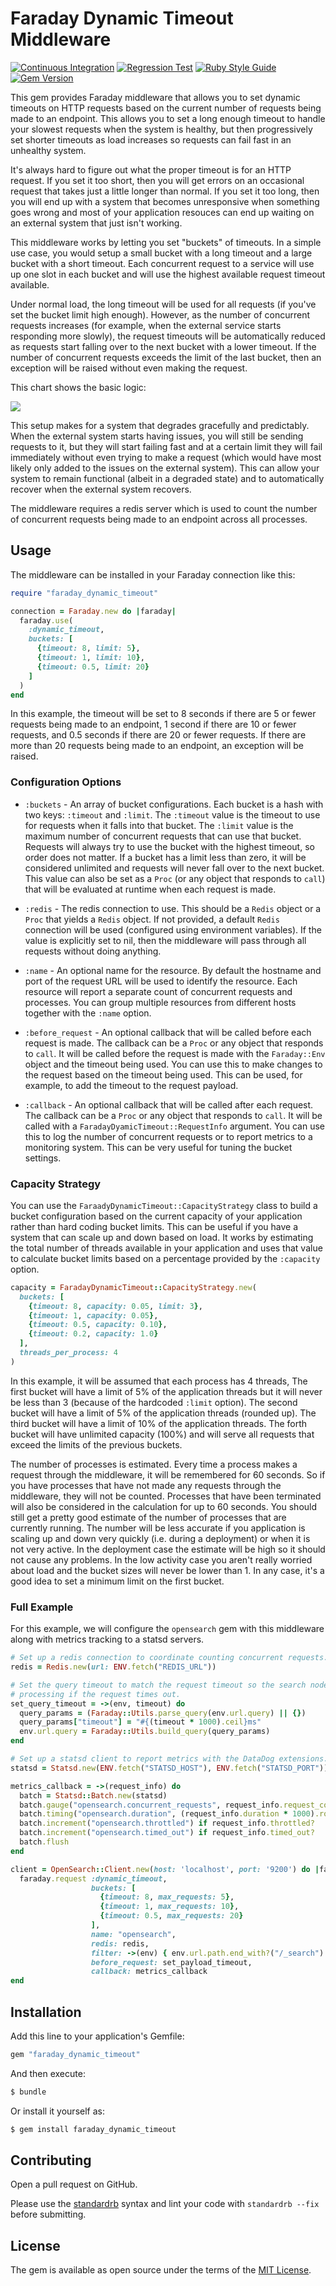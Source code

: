 # Faraday Dynamic Timeout Middleware

[![Continuous Integration](https://github.com/bdurand/faraday_dynamic_timeout/actions/workflows/continuous_integration.yml/badge.svg)](https://github.com/bdurand/faraday_dynamic_timeout/actions/workflows/continuous_integration.yml)
[![Regression Test](https://github.com/bdurand/faraday_dynamic_timeout/actions/workflows/regression_test.yml/badge.svg)](https://github.com/bdurand/faraday_dynamic_timeout/actions/workflows/regression_test.yml)
[![Ruby Style Guide](https://img.shields.io/badge/code_style-standard-brightgreen.svg)](https://github.com/testdouble/standard)
[![Gem Version](https://badge.fury.io/rb/faraday_dynamic_timeout.svg)](https://badge.fury.io/rb/faraday_dynamic_timeout)

This gem provides Faraday middleware that allows you to set dynamic timeouts on HTTP requests based on the current number of requests being made to an endpoint. This allows you to set a long enough timeout to handle your slowest requests when the system is healthy, but then progressively set shorter timeouts as load increases so requests can fail fast in an unhealthy system.

It's always hard to figure out what the proper timeout is for an HTTP request. If you set it too short, then you will get errors on an occasional request that takes just a little longer than normal. If you set it too long, then you will end up with a system that becomes unresponsive when something goes wrong and most of your application resouces can end up waiting on an external system that just isn't working.

This middleware works by letting you set "buckets" of timeouts. In a simple use case, you would setup a small bucket with a long timeout and a large bucket with a short timeout. Each concurrent request to a service will use up one slot in each bucket and will use the highest available request timeout available.

Under normal load, the long timeout will be used for all requests (if you've set the bucket limit high enough). However, as the number of concurrent requests increases (for example, when the external service starts responding more slowly), the request timeouts will be automatically reduced as requests start falling over to the next bucket with a lower timeout. If the number of concurrent requests exceeds the limit of the last bucket, then an exception will be raised without even making the request.

This chart shows the basic logic:

[![](https://mermaid.ink/img/pako:eNptk8tuwyAQRX8F0U0qOZWjKlJltZUSJ91102ZV2wuExwkKjxSwqijJvxcMVHnUq5m5Z4C5mAOmqgVc4I6rH7oh2qLVopbIfR_w3YOxoyoGzX2oz6p5T7dg61paJkD1tkBPJnMpZ4K5ZNoEcP4PODkHJ3kky3_I_GF6waZVl1orPao0YQbQG9GkJfvFXhLB6IoJ31qsNlpZy6Ed2HRuY_ccQruLtdpCcdfleUYVV3oIA7cKJ6gMWBRPE7d-J1uIZlSVT5JHTZMsMzslDXjPQpQ2jyAaj19RuQG6PZRK0l5rkH7qKJtT9MMTnj0-v0yPaHZbnbjy_Lb8mB9ReVkee-XVC8Po8Q4H_s_rqTmmsePVXeqTa7281P1dXRExGQY-8-3GyAFIbuEMC9CCsNb9kQfP1thuQECNCxe20JGe2xpnQRLMTzSjVmnjiY5wA1GTysKMs7UMrRw611fLk9uC9FZ97iXFhdU9ZLjftcTCgpG1JgIXYRUMLXPrvofXMTySRC4H5Q_cEfmlVGo8_QJywxkA?type=png)](https://mermaid-js.github.io/mermaid-live-editor/edit#pako:eNptk8tuwyAQRX8F0U0qOZWjKlJltZUSJ91102ZV2wuExwkKjxSwqijJvxcMVHnUq5m5Z4C5mAOmqgVc4I6rH7oh2qLVopbIfR_w3YOxoyoGzX2oz6p5T7dg61paJkD1tkBPJnMpZ4K5ZNoEcP4PODkHJ3kky3_I_GF6waZVl1orPao0YQbQG9GkJfvFXhLB6IoJ31qsNlpZy6Ed2HRuY_ccQruLtdpCcdfleUYVV3oIA7cKJ6gMWBRPE7d-J1uIZlSVT5JHTZMsMzslDXjPQpQ2jyAaj19RuQG6PZRK0l5rkH7qKJtT9MMTnj0-v0yPaHZbnbjy_Lb8mB9ReVkee-XVC8Po8Q4H_s_rqTmmsePVXeqTa7281P1dXRExGQY-8-3GyAFIbuEMC9CCsNb9kQfP1thuQECNCxe20JGe2xpnQRLMTzSjVmnjiY5wA1GTysKMs7UMrRw611fLk9uC9FZ97iXFhdU9ZLjftcTCgpG1JgIXYRUMLXPrvofXMTySRC4H5Q_cEfmlVGo8_QJywxkA)

This setup makes for a system that degrades gracefully and predictably. When the external system starts having issues, you will still be sending requests to it, but they will start failing fast and at a certain limit they will fail immediately without even trying to make a request (which would have most likely only added to the issues on the external system). This can allow your system to remain functional (albeit in a degraded state) and to automatically recover when the external system recovers.

The middleware requires a redis server which is used to count the number of concurrent requests being made to an endpoint across all processes.

## Usage

The middleware can be installed in your Faraday connection like this:

```ruby
require "faraday_dynamic_timeout"

connection = Faraday.new do |faraday|
  faraday.use(
    :dynamic_timeout,
    buckets: [
      {timeout: 8, limit: 5},
      {timeout: 1, limit: 10},
      {timeout: 0.5, limit: 20}
    ]
  )
end
```

In this example, the timeout will be set to 8 seconds if there are 5 or fewer requests being made to an endpoint, 1 second if there are 10 or fewer requests, and 0.5 seconds if there are 20 or fewer requests. If there are more than 20 requests being made to an endpoint, an exception will be raised.

### Configuration Options

- `:buckets` - An array of bucket configurations. Each bucket is a hash with two keys: `:timeout` and `:limit`. The `:timeout` value is the timeout to use for requests when it falls into that bucket. The `:limit` value is the maximum number of concurrent requests that can use that bucket. Requests will always try to use the bucket with the highest timeout, so order does not matter. If a bucket has a limit less than zero, it will be considered unlimited and requests will never fall over to the next bucket. This value can also be set as a `Proc` (or any object that responds to `call`) that will be evaluated at runtime when each request is made.

- `:redis` - The redis connection to use. This should be a `Redis` object or a `Proc` that yields a `Redis` object. If not provided, a default `Redis` connection will be used (configured using environment variables). If the value is explicitly set to nil, then the middleware will pass through all requests without doing anything.

- `:name` - An optional name for the resource. By default the hostname and port of the request URL will be used to identify the resource. Each resource will report a separate count of concurrent requests and processes. You can group multiple resources from different hosts together with the `:name` option.

- `:before_request` - An optional callback that will be called before each request is made. The callback can be a `Proc` or any object that responds to `call`. It will be called before the request is made with the `Faraday::Env` object and the timeout being used. You can use this to make changes to the request based on the timeout being used. This can be used, for example, to add the timeout to the request payload.

- `:callback` - An optional callback that will be called after each request. The callback can be a `Proc` or any object that responds to `call`. It will be called with a `FaradayDyamicTimeout::RequestInfo` argument. You can use this to log the number of concurrent requests or to report metrics to a monitoring system. This can be very useful for tuning the bucket settings.

### Capacity Strategy

You can use the `FaraadyDynamicTimeout::CapacityStrategy` class to build a bucket configuration based on the current capacity of your application rather than hard coding bucket limits. This can be useful if you have a system that can scale up and down based on load. It works by estimating the total number of threads available in your application and uses that value to calculate bucket limits based on a percentage provided by the `:capacity` option.

```ruby
capacity = FaradayDynamicTimeout::CapacityStrategy.new(
  buckets: [
    {timeout: 8, capacity: 0.05, limit: 3},
    {timeout: 1, capacity: 0.05},
    {timeout: 0.5, capacity: 0.10},
    {timeout: 0.2, capacity: 1.0}
  ],
  threads_per_process: 4
)
```

In this example, it will be assumed that each process has 4 threads, The first bucket will have a limit of 5% of the application threads but it will never be less than 3 (because of the hardcoded `:limit` option). The second bucket will have a limit of 5% of the application threads (rounded up). The third bucket will have a limit of 10% of the application threads. The forth bucket will have unlimited capacity (100%) and will serve all requests that exceed the limits of the previous buckets.

The number of processes is estimated. Every time a process makes a request through the middleware, it will be remembered for 60 seconds. So if you have processes that have not made any requests through the middleware, they will not be counted. Processes that have been terminated will also be considered in the calculation for up to 60 seconds. You should still get a pretty good estimate of the number of processes that are currently running. The number will be less accurate if you application is scaling up and down very quickly (i.e. during a deployment) or when it is not very active. In the deployment case the estimate will be high so it should not cause any problems. In the low activity case you aren't really worried about load and the bucket sizes will never be lower than 1. In any case, it's a good idea to set a minimum limit on the first bucket.

### Full Example

For this example, we will configure the `opensearch` gem with this middleware along with metrics tracking to a statsd servers.

```ruby
# Set up a redis connection to coordinate counting concurrent requests.
redis = Redis.new(url: ENV.fetch("REDIS_URL"))

# Set the query timeout to match the request timeout so the search nodes will stop
# processing if the request times out.
set_query_timeout = ->(env, timeout) do
  query_params = (Faraday::Utils.parse_query(env.url.query) || {})
  query_params["timeout"] = "#{(timeout * 1000).ceil}ms"
  env.url.query = Faraday::Utils.build_query(query_params)
end

# Set up a statsd client to report metrics with the DataDog extensions.
statsd = Statsd.new(ENV.fetch("STATSD_HOST"), ENV.fetch("STATSD_PORT"))

metrics_callback = ->(request_info) do
  batch = Statsd::Batch.new(statsd)
  batch.gauge("opensearch.concurrent_requests", request_info.request_count)
  batch.timing("opensearch.duration", (request_info.duration * 1000).round)
  batch.increment("opensearch.throttled") if request_info.throttled?
  batch.increment("opensearch.timed_out") if request_info.timed_out?
  batch.flush
end

client = OpenSearch::Client.new(host: 'localhost', port: '9200') do |faraday|
  faraday.request :dynamic_timeout,
                  buckets: [
                    {timeout: 8, max_requests: 5},
                    {timeout: 1, max_requests: 10},
                    {timeout: 0.5, max_requests: 20}
                  ],
                  name: "opensearch",
                  redis: redis,
                  filter: ->(env) { env.url.path.end_with?("/_search") },
                  before_request: set_payload_timeout,
                  callback: metrics_callback
end
```

## Installation

Add this line to your application's Gemfile:

```ruby
gem "faraday_dynamic_timeout"
```

And then execute:
```bash
$ bundle
```

Or install it yourself as:
```bash
$ gem install faraday_dynamic_timeout
```

## Contributing

Open a pull request on GitHub.

Please use the [standardrb](https://github.com/testdouble/standard) syntax and lint your code with `standardrb --fix` before submitting.

## License

The gem is available as open source under the terms of the [MIT License](https://opensource.org/licenses/MIT).
